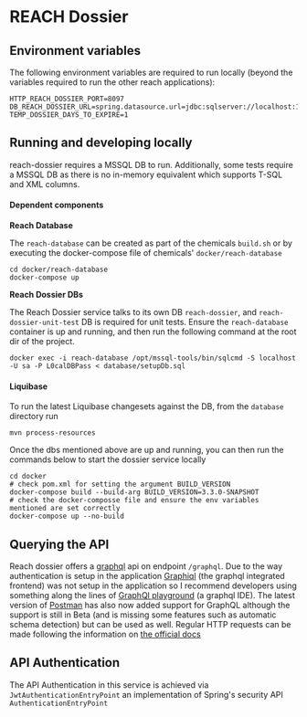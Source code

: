 # REACH Dossier

## Environment variables

The following environment variables are required to run locally (beyond the variables required to run the other reach applications):

```
HTTP_REACH_DOSSIER_PORT=8097
DB_REACH_DOSSIER_URL=spring.datasource.url=jdbc:sqlserver://localhost:1433;database=dossier;
TEMP_DOSSIER_DAYS_TO_EXPIRE=1
```

## Running and developing locally

reach-dossier requires a MSSQL DB to run.  Additionally, some tests require a MSSQL DB as there is no in-memory equivalent which 
supports T-SQL and XML columns. 

#### Dependent components

**Reach Database**

The `reach-database` can be created as part of the chemicals `build.sh` or 
by executing the docker-compose file of chemicals' `docker/reach-database`

```
cd docker/reach-database
docker-compose up
```

**Reach Dossier DBs**

The Reach Dossier service talks to its own DB `reach-dossier`, and `reach-dossier-unit-test` DB is required for unit tests. 
Ensure the `reach-database` container is up and running, and then run the following command at the root dir of the project.

```
docker exec -i reach-database /opt/mssql-tools/bin/sqlcmd -S localhost -U sa -P L0calDBPass < database/setupDb.sql
``` 

#### Liquibase

To run the latest Liquibase changesets against the DB, from the `database` directory run

```
mvn process-resources
```

Once the dbs mentioned above are up and running, you can then run the commands below to start the dossier service locally

```
cd docker
# check pom.xml for setting the argument BUILD_VERSION
docker-compose build --build-arg BUILD_VERSION=3.3.0-SNAPSHOT
# check the docker-composse file and ensure the env variables mentioned are set correctly
docker-compose up --no-build
```

## Querying the API
Reach dossier offers a [graphql](https://graphql.org/) api on endpoint `/graphql`. Due to the way authentication is setup 
in the application [Graphiql](https://github.com/graphql/graphiql) (the graphql integrated frontend) was not setup in the 
application so I recommend developers using something along the lines of 
[GraphQl playground](https://github.com/prisma-labs/graphql-playground) (a graphql IDE). The latest version of 
[Postman](https://learning.getpostman.com/docs/postman/sending-api-requests/graphql/) has also now added support for GraphQL although
the support is still in Beta (and is missing some features such as automatic schema detection) but can be used as well.
Regular HTTP requests can be made following the information on [the official docs](https://graphql.org/learn/serving-over-http/)

## API Authentication
The API Authentication in this service is achieved via `JwtAuthenticationEntryPoint` an implementation of 
Spring's security API `AuthenticationEntryPoint`
